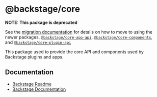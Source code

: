 # @backstage/core

**NOTE: This package is deprecated**

See the [migration documentation](https://backstage.io/docs/tutorials/migrating-away-from-core) for details on how to move to using the newer packages, [`@backstage/core-app-api`](https://www.npmjs.com/package/@backstage/core-app-api), [`@backstage/core-components`](https://www.npmjs.com/package/@backstage/core-components), and [`@backstage/core-plugin-api`](https://www.npmjs.com/package/@backstage/core-plugin-api)

This package used to provide the core API and components used by Backstage plugins and apps.

## Documentation

- [Backstage Readme](https://github.com/backstage/backstage/blob/master/README.md)
- [Backstage Documentation](https://github.com/backstage/backstage/blob/master/docs/README.md)
